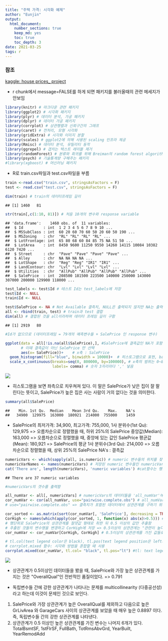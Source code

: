 ```yaml
---
title: "주택 가격: 시각화 예제"
author: "Eunjin"
output:
  html_document:
    number_sections: true
    keep_md: yes
    toc: true
    toc_depth: 3
date: 2021-03-25
tags: r
---
```


### 참조
[kaggle: house prices_ project](https://www.kaggle.com/erikbruin/house-prices-lasso-xgboost-and-a-detailed-eda)


- r chunk에서 message=FALSE를 하게 되면 패키지를 불러올때의 관련 메세지가 안보임

```r
library(knitr) # 마크다운 관련 패키지
library(ggplot2) # 시각화 패키지
library(plyr) # 데이터 분석, 가공 패키지
library(dplyr) # 데이터 가공 패키지
library(corrplot) # 상관행렬과 신뢰구간의 그래프
library(caret) # 전처리, 모형 시각화
library(gridExtra) # 시각화 이미지 분할
library(scales) # ggplot2에 의해 사용된 scaling 인프라 제공
library(Rmisc) # 데이터 분석, 유틸리티 동작
library(ggrepel) # 겹치는 텍스트 레이블 제거
library(randomForest) # 분류와 회귀를 위해 Breiman의 random forest algorithm 구현
library(psych) # 기술통계량 구해주는 패키지
#library(xgboost) # 머신러닝 패키지
```

- R로 train.csv파일과 test.csv파일을 부름

```r
train <-read.csv("train.csv", stringsAsFactors = F)
test <- read.csv("test.csv", stringsAsFactors = F)
```


```r
dim(train) # train의 데이터프레임 길이
```

```
## [1] 1460   81
```

```r
str(train[,c(1:10, 81)]) # 처음 10개의 변수와 response variable
```

```
## 'data.frame':	1460 obs. of  11 variables:
##  $ Id         : int  1 2 3 4 5 6 7 8 9 10 ...
##  $ MSSubClass : int  60 20 60 70 60 50 20 60 50 190 ...
##  $ MSZoning   : chr  "RL" "RL" "RL" "RL" ...
##  $ LotFrontage: int  65 80 68 60 84 85 75 NA 51 50 ...
##  $ LotArea    : int  8450 9600 11250 9550 14260 14115 10084 10382 6120 7420 ...
##  $ Street     : chr  "Pave" "Pave" "Pave" "Pave" ...
##  $ Alley      : chr  NA NA NA NA ...
##  $ LotShape   : chr  "Reg" "Reg" "IR1" "IR1" ...
##  $ LandContour: chr  "Lvl" "Lvl" "Lvl" "Lvl" ...
##  $ Utilities  : chr  "AllPub" "AllPub" "AllPub" "AllPub" ...
##  $ SalePrice  : int  208500 181500 223500 140000 250000 143000 307000 200000 129900 118000 ...
```


```r
test_labels <- test$Id # 테스트 Id는 test_labels에 저장
test$Id <- NULL
train$Id <- NULL
```


```r
test$SalePrice <- NA # Not Available 결측치, NULL은 출력되지 않지만 NA는 출력됨
all <- rbind(train, test) # train과 test 결합
dim(all) # 결합된 것을 all이라하며 데이터 프레임 길이 구함
```

```
## [1] 2919   80
```

```r
#Id가 없으므로 (데이터프레임 = 79개의 예측변수들 + SalePrice 인 response 변수)
```


```r
ggplot(data = all[!is.na(all$SalePrice),], #SalePrice에 결측값인 NA가 포함되어있는지 확인함
       # 이때 결측값이 아닌 SalePrice 만 선택
       aes(x= SalePrice))+    # x축 : SalePrice
  geom_histogram(fill="blue", binwidth = 10000)+  # 히스토그램으로 표현, bar은 blue, bar의 두께는 10000으로 설정
  scale_x_continuous(breaks=seq(0, 800000, by=100000), # x축의 범위는 0~800000, 100000단위로 끊어줌
                     labels= comma) # 숫자 3자리마다 ',' 넣음
```

![](/hueman_images/mini_proj/unnamed-chunk-6-1.png)<!-- -->
- 히스토그램을 보면 좌측으로 치우쳐져 있다.
이 말은 SalePrice가 낮은 집이 잘 팔린다는 뜻이고, SalePrice가 높은 집은 사는 사람이 거의 없다는 것을 의미한다. 


```r
summary(all$SalePrice)
```

```
##    Min. 1st Qu.  Median    Mean 3rd Qu.    Max.    NA's 
##   34900  129975  163000  180921  214000  755000    1459
```
- SalePrice의 최저가격: 34,900, 최고가격: 755,000,
1사 분위수(1st Qu): 129,975 => 오름차순으로 정렬했을 때, 하위 25%의 SalePrice
중앙값(Median): 163,000 => 오름차순으로 정렬했을 때, 중앙에 있는 값인 SalePrice
평균값(Mean): 180,921 => SalePrice의 평균
1사 분위수(3rd Qu): 214,000 => 오름차순으로 정렬했을 때, 상위 25%의 SalePrice
NA's : 결측값


```r
numericVars <- which(sapply(all, is.numeric)) # numeric 변수들의 위치를 찾는데 그 결과를 벡터 또는 행렬로 반환
numericVarNames <- names(numericVars) # 저장된 numeric 변수들인 numericVars로 변수명 변경된 것을 Name벡터인 numericVarNames로 저장
cat('There are', length(numericVars), 'numeric variables') #cat함수는 행을 바꾸지 않음
```

```
## There are 37 numeric variables
```

```r
#numericVars의 갯수를 출력함

all_numVar <- all[, numericVars] # numericVars의 데이터들을 'all_numVar'에 저장 (numericVars는 그냥 벡터일뿐, 데이터프레임이 아님)
cor_numVar <- cor(all_numVar, use="pairwise.complete.obs") # all_numVar들의 상관관계를 저장
# use="pairwise.complete.obs" => 결측치가 포함된 데이터에서 상관관계를 구하기 위해 사용

cor_sorted <- as.matrix(sort(cor_numVar[, 'SalePrice'], decreasing = TRUE)) # SalePrice와의 상관관계만을 내림차순으로 정렬한 뒤 행렬로 변환한 것을 cor_sorted 행렬에 저장
CorHigh <- names(which(apply(cor_sorted, 1, function(x) abs(x)>0.5))) # 1:행, 2:열,  function(x) { abs (x)}
# 행단위로 SalePrice의 상관관계를 절댓값 형태로 취한 뒤 0.5 이상의 값만 추출함
# 추출된 것들의 변수명을 변경하고 CorHigh에 저장 => 0.5이상의 상관관계는 "관련이 높다"라는 의미
cor_numVar <- cor_numVar[CorHigh, CorHigh] # 0.5이상의 상관관계를 가진 값들로만 cor_numVar에 다시 저장

# tl.col(text legend color은 black), tl.pos(text legend position은 left와 top)
# corrplot.mixed 함수: 시각화 방법을 혼합할 때 사용
corrplot.mixed(cor_numVar, tl.col= "black", tl.pos="lt") #tl: text legend, cl: color legend
```

![](/hueman_images/mini_proj/unnamed-chunk-8-1.png)<!-- -->

- 상관관계가 0.5이상인 데이터들을 봤을 때, SalePrice와 가장 높은 상관관계를 가지는 것은 "OverallQual"인 전반적인 품질이었다. => 0.791

- 독립변수들 간에 강한 상관관계가 나타나는 문제를 multicollinearity (다중공선성)라고 하는데 이것이 문제인 것으로 보인다. 

1) SalePrice와 가장 상관관계가 높은 OverallQual를 제외하고 다음으로 높은 GrLivArea 와 GarageCars 사이의 상관관계를 보았을 때 매우 높은 0.8897 이다. 즉, 독립변수들 간의 강한 상관관계를 나타낸다. 
2) 상관관계가 0.5 이상인 높은 상관관계를 가진 변수는 나머지 6개가 있다.
TotalBsmtSF, 1stFlrSF, FullBath, TotRmsAbvGrd, YearBuilt, YearRemodAdd




